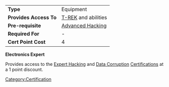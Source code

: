|                        |                                                  |
| ---------------------- | ------------------------------------------------ |
| **Type**               | Equipment                                        |
| **Provides Access To** | [T-REK](/T-REK "wikilink") and abilities         |
| **Pre-requisite**      | [Advanced Hacking](/Advanced_Hacking "wikilink") |
| **Required For**       | \-                                               |
| **Cert Point Cost**    | 4                                                |

**Electronics Expert**

Provides access to the [Expert Hacking](/Expert_Hacking "wikilink") and
[Data Corruption](/Data_Corruption "wikilink")
[Certifications](/Certifications "wikilink") at a 1 point discount.

[Category:Certification](/Category:Certification "wikilink")
